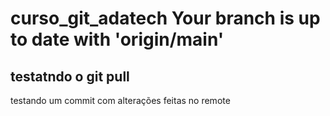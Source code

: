 # curso_git_adatech Your branch is up to date with 'origin/main'
## testatndo o git pull
testando um commit com alterações feitas no remote
